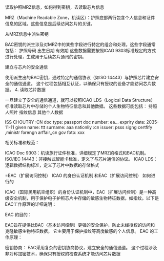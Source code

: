 
读取护照MRZ信息，如何得到密钥，去读取芯片信息

MRZ（Machine Readable Zone，机读区）：护照底部两行包含个人信息和证件信息的区域。这些信息是后续访问芯片的关键。




从MRZ信息中派生密钥

BAC密钥的派生涉及对MRZ中的某些字段进行特定的组合和处理。这些字段通常包括：
护照号码
出生日期
有效期
这些数据需要按照ICAO 9303标准规定的方式进行处理，生成用于后续芯片通讯的密钥。


建立与芯片的安全通信

使用派生出的BAC密钥，通过特定的通信协议（如ISO 14443）与护照芯片建立安全的通信通道。
这个过程包括相互认证，以确保只有授权的设备才能访问芯片数据。
4. 读取芯片数据

一旦建立了安全的通信通道，就可以按照ICAO LDS（Logical Data Structure）标准读取芯片中存储的个人生物特征信息和其他数据。
这些数据可能包括：
持照人照片
指纹信息
其他个人数据


ISS CHOUTRY  :CN
doc type:  passport
doc number:         ea...
expriry date: 2035-11-11
given name:   ttt
surname:  aaa
nationliy  :cn
issuer:   psss signg certfify ,ministr forengn arffair,,cn gov
foto:   xxx


相关标准和规范：

ICAO Doc 9303：机读旅行证件标准，详细规定了MRZ的格式和BAC机制。
ISO/IEC 14443：非接触式智能卡标准，定义了与芯片通信的协议。
ICAO LDS：逻辑数据结构标准，定义了芯片中数据的存储格式

=EAC（扩展访问控制）
ICAO 的身份认证机制 和EAC（扩展访问控制） 如何进行的


ICAO（国际民用航空组织）的身份认证机制中，EAC（扩展访问控制）是一种高级安全机制，用于保护电子护照芯片中存储的敏感生物特征数据，如指纹。以下是EAC工作原理的详细说明：

EAC 的目的：

EAC旨在提供比BAC（基本访问控制）更强的安全保护，防止未经授权的访问和克隆敏感生物特征数据。
它主要用于保护指纹等高度敏感的个人信息。
EAC 的工作原理：

密钥协商：
EAC采用复杂的密钥协商协议，建立安全的通信通道。
这个过程涉及非对称加密技术，确保只有授权的检查系统才能访问芯片数据